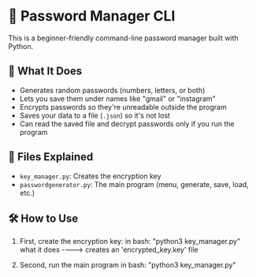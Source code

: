 # 🔐 Password Manager CLI

This is a beginner-friendly command-line password manager built with Python.

## 🚀 What It Does

- Generates random passwords (numbers, letters, or both)
- Lets you save them under names like "gmail" or "instagram"
- Encrypts passwords so they're unreadable outside the program
- Saves your data to a file (`.json`) so it's not lost
- Can read the saved file and decrypt passwords only if you run the program

## 📁 Files Explained

- `key_manager.py`: Creates the encryption key
- `passwordgenerator.py`: The main program (menu, generate, save, load, etc.)

## 🛠️ How to Use

1. First, create the encryption key:
   in bash: "python3 key_manager.py" 
   what it does ----> creates an 'encrypted_key.key' file 

2. Second, run the main program
   in bash: "python3 key_manager.py"
